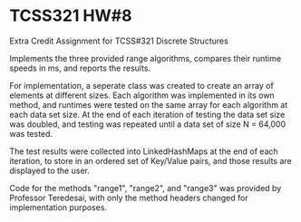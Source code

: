 # TCSS321 HW#8

Extra Credit Assignment for TCSS#321 Discrete Structures

Implements the three provided range algorithms, compares their runtime speeds in ms, and reports the results.

For implementation, a seperate class was created to create an array of elements at different sizes.
Each algorithm was implemented in its own method, and runtimes were tested on the same array for each algorithm at each data set size.
At the end of each iteration of testing the data set size was doubled, and testing was repeated until a data set of size N = 64,000 was tested.

The test results were collected into LinkedHashMaps at the end of each iteration, to store in an ordered set of Key/Value pairs, and those results are displayed to the user.

Code for the methods "range1", "range2", and "range3" was provided by Professor Teredesai, with only the method headers changed for implementation purposes.
